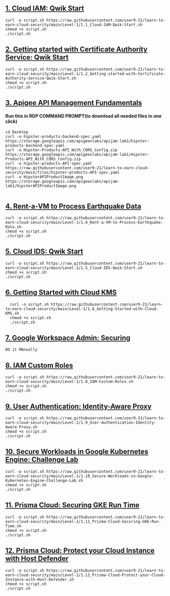 ## [1. Cloud IAM: Qwik Start](https://www.cloudskillsboost.google/games/2265/labs/12925)
```
curl -o script.sh https://raw.githubusercontent.com/user9-21/learn-to-earn-cloud-security/main/Level-1/1.1_Cloud-IAM-Qwik-Start.sh
chmod +x script.sh
./script.sh

```

## [2. Getting started with Certificate Authority Service: Qwik Start](https://www.cloudskillsboost.google/games/2265/labs/12926)
```
curl -o script.sh https://raw.githubusercontent.com/user9-21/learn-to-earn-cloud-security/main/Level-1/1.2_Getting-started-with-Certificate-Authority-Service-Qwik-Start.sh
chmod +x script.sh
./script.sh

```

## [3. Apigee API Management Fundamentals](https://www.cloudskillsboost.google/games/2265/labs/12927)

#### Run this in RDP COMMAND PROMPT(to download all needed files in one click)
```
cd Desktop
curl -o hipster-products-backend-spec.yaml https://storage.googleapis.com/apigeexlabs/apijam-lab1/hipster-products-backend-spec.yaml
curl -o Hipster-Products-API_With_CORS_Config.zip https://storage.googleapis.com/apigeexlabs/apijam-lab1/Hipster-Products-API_With_CORS_Config.zip
curl -o hipster-products-API-spec.yaml https://raw.githubusercontent.com/user9-21/learn-to-earn-cloud-security/main/files/hipster-products-API-spec.yaml
curl -o HipsterAPIProductImage.png https://storage.googleapis.com/apigeexlabs/apijam-lab1/HipsterAPIProductImage.png


```

## [4. Rent-a-VM to Process Earthquake Data](https://www.cloudskillsboost.google/games/2265/labs/12928)
```
curl -o script.sh https://raw.githubusercontent.com/user9-21/learn-to-earn-cloud-security/main/Level-1/1.4_Rent-a-VM-to-Process-Earthquake-Data.sh
chmod +x script.sh
./script.sh

```

## [5. Cloud IDS: Qwik Start](https://www.cloudskillsboost.google/games/2265/labs/12929)
```
curl -o script.sh https://raw.githubusercontent.com/user9-21/learn-to-earn-cloud-security/main/Level-1/1.5_Cloud-IDS-Qwik-Start.sh
chmod +x script.sh
./script.sh

```

## [6. Getting Started with Cloud KMS](https://www.cloudskillsboost.google/games/2265/labs/12930)
```
  curl -o script.sh https://raw.githubusercontent.com/user9-21/learn-to-earn-cloud-security/main/Level-1/1.6_Getting-Started-with-Cloud-KMS.sh
  chmod +x script.sh
  ./script.sh

```

## [7. Google Workspace Admin: Securing](https://www.cloudskillsboost.google/games/2265/labs/12931)
```
DO it MAnually

```

## [8. IAM Custom Roles](https://www.cloudskillsboost.google/games/2265/labs/12932)
```
curl -o script.sh https://raw.githubusercontent.com/user9-21/learn-to-earn-cloud-security/main/Level-1/1.8_IAM-Custom-Roles.sh
chmod +x script.sh
./script.sh

```

## [9. User Authentication: Identity-Aware Proxy](https://www.cloudskillsboost.google/games/2265/labs/12933)
```
curl -o script.sh https://raw.githubusercontent.com/user9-21/learn-to-earn-cloud-security/main/Level-1/1.9_User-Authentication-Identity-Aware-Proxy.sh
chmod +x script.sh
./script.sh

```

## [10. Secure Workloads in Google Kubernetes Engine: Challenge Lab](https://www.cloudskillsboost.google/games/2265/labs/12934)
```
curl -o script.sh https://raw.githubusercontent.com/user9-21/learn-to-earn-cloud-security/main/Level-1/1.10_Secure-Workloads-in-Google-Kubernetes-Engine-Challenge-Lab.sh
chmod +x script.sh
./script.sh

```

## [11. Prisma Cloud: Securing GKE Run Time](https://www.cloudskillsboost.google/games/2265/labs/12935)
```
curl -o script.sh https://raw.githubusercontent.com/user9-21/learn-to-earn-cloud-security/main/Level-1/1.11_Prisma-Cloud-Securing-GKE-Run-Time.sh
chmod +x script.sh
./script.sh

```

## [12. Prisma Cloud: Protect your Cloud Instance with Host Defender](https://www.cloudskillsboost.google/games/2265/labs/12936)
```
curl -o script.sh https://raw.githubusercontent.com/user9-21/learn-to-earn-cloud-security/main/Level-1/1.12_Prisma-Cloud-Protect-your-Cloud-Instance-with-Host-Defender.sh
chmod +x script.sh
./script.sh

```

